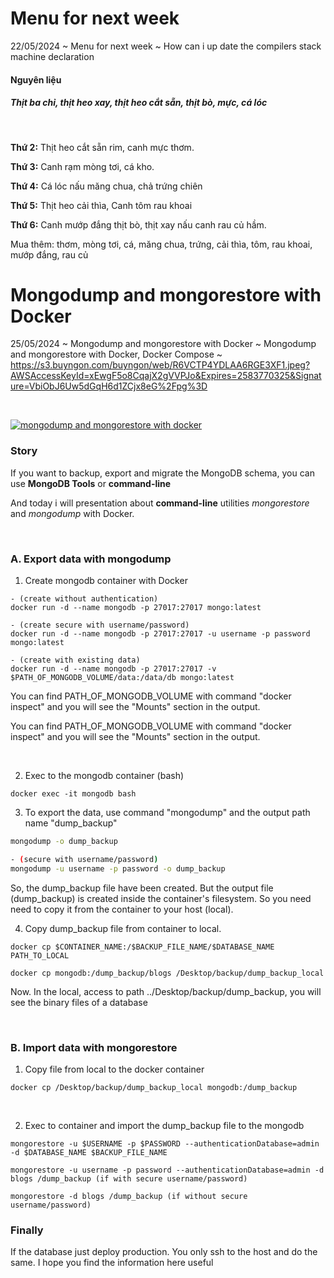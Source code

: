 # Menu for next week

22/05/2024 ~ Menu for next week ~ How can i up date the compilers stack machine declaration

#### Nguyên liệu

##### _Thịt ba chỉ, thịt heo xay, thịt heo cắt sẵn, thịt bò, mực, cá lóc_

<br>

**Thứ 2:** Thịt heo cắt sẵn rim, canh mực thơm.

**Thứ 3:** Canh rạm mòng tơi, cá kho.

**Thứ 4:** Cá lóc nấu măng chua, chả trứng chiên

**Thứ 5:** Thịt heo cải thìa, Canh tôm rau khoai

**Thứ 6:** Canh mướp đắng thịt bò, thịt xay nấu canh rau củ hầm.

<div class="color-blue italic">Mua thêm: thơm, mòng tơi, cá, măng chua, trứng, cải thìa, tôm, rau khoai, mướp đắng, rau củ</div>

# Mongodump and mongorestore with Docker

25/05/2024 ~ Mongodump and mongorestore with Docker ~ Mongodump and mongorestore with Docker, Docker Compose ~ https://s3.buyngon.com/buyngon/web/R6VCTP4YDLAA6RGE3XF1.jpeg?AWSAccessKeyId=xEwgF5o8CqajX2gVVPJo&Expires=2583770325&Signature=VbiObJ6Uw5dGqH6d1ZCjx8eG%2Fpg%3D

<br>

[![mongodump and mongorestore with docker](https://s3.buyngon.com/buyngon/web/R6VCTP4YDLAA6RGE3XF1.jpeg?AWSAccessKeyId=xEwgF5o8CqajX2gVVPJo&Expires=2583770325&Signature=VbiObJ6Uw5dGqH6d1ZCjx8eG%2Fpg%3D)](https://s3.buyngon.com/buyngon/web/R6VCTP4YDLAA6RGE3XF1.jpeg?AWSAccessKeyId=xEwgF5o8CqajX2gVVPJo&Expires=2583770325&Signature=VbiObJ6Uw5dGqH6d1ZCjx8eG%2Fpg%3D)

### Story

If you want to backup, export and migrate the MongoDB schema, you can use **MongoDB Tools** or **command-line**

And today i will presentation about **command-line** utilities _mongorestore_ and _mongodump_ with Docker.

<br>

### A. Export data with mongodump

1. Create mongodb container with Docker

```docker
- (create without authentication)
docker run -d --name mongodb -p 27017:27017 mongo:latest
```

```docker
- (create secure with username/password)
docker run -d --name mongodb -p 27017:27017 -u username -p password mongo:latest
```

```docker
- (create with existing data)
docker run -d --name mongodb -p 27017:27017 -v $PATH_OF_MONGODB_VOLUME/data:/data/db mongo:latest
```

You can find PATH_OF_MONGODB_VOLUME with command "docker inspect" and you will see the "Mounts" section in the output.

<p class="portfolio-content">You can find PATH_OF_MONGODB_VOLUME with command "docker inspect" and you will see the "Mounts" section in the output.</p>

<br>

2. Exec to the mongodb container (bash)

```docker
docker exec -it mongodb bash
```

3. To export the data, use command "mongodump" and the output path name "dump_backup"

```bash
mongodump -o dump_backup
```

```bash
- (secure with username/password)
mongodump -u username -p password -o dump_backup
```

<p class="note">So, the dump_backup file have been created. But the output file (dump_backup) is created inside the container's filesystem. So you need need to copy it from the container to your host (local).
<p>

4. Copy dump_backup file from container to local.

```docker
docker cp $CONTAINER_NAME:/$BACKUP_FILE_NAME/$DATABASE_NAME PATH_TO_LOCAL

docker cp mongodb:/dump_backup/blogs /Desktop/backup/dump_backup_local
```

<p class="note">Now. In the local, access to path ../Desktop/backup/dump_backup, you will see the binary files of a database</p>

<br>

### B. Import data with mongorestore

1. Copy file from local to the docker container

```docker
docker cp /Desktop/backup/dump_backup_local mongodb:/dump_backup
```

<br>

2. Exec to container and import the dump_backup file to the mongodb

```shell
mongorestore -u $USERNAME -p $PASSWORD --authenticationDatabase=admin -d $DATABASE_NAME $BACKUP_FILE_NAME

mongorestore -u username -p password --authenticationDatabase=admin -d blogs /dump_backup (if with secure username/password)

mongorestore -d blogs /dump_backup (if without secure username/password)
```

### Finally

If the database just deploy production. You only ssh to the host and do the same. I hope you find the information here useful
